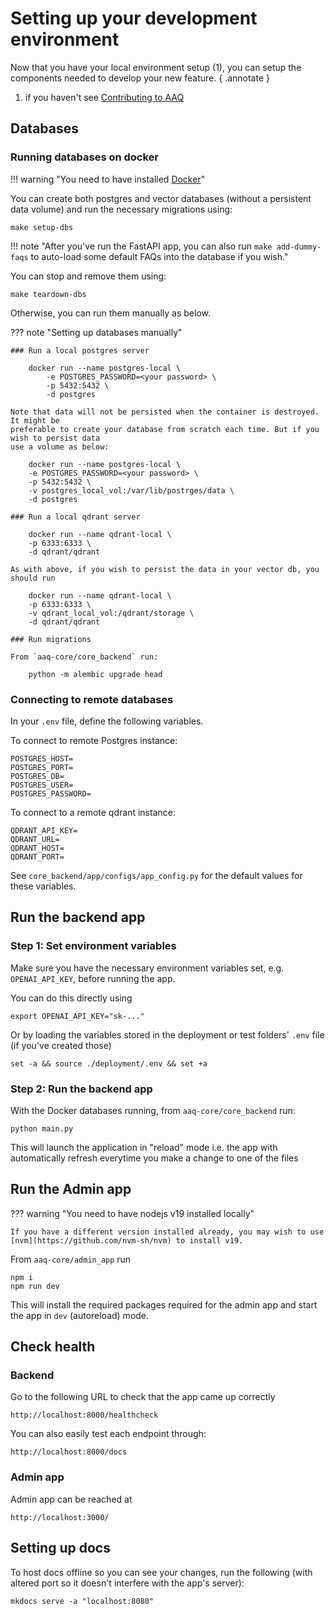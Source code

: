 # Setting up your development environment

Now that you have your local environment setup (1), you can setup the components needed to
develop your new feature.
{ .annotate }

1.  if you haven't see [Contributing to AAQ]("./contributing.md")

## Databases

### Running databases on docker

!!! warning "You need to have installed [Docker](https://docs.docker.com/get-docker/)"

You can create both postgres and vector databases (without a persistent data volume) and run the necessary migrations using:

    make setup-dbs

!!! note "After you've run the FastAPI app, you can also run `make add-dummy-faqs` to auto-load some default FAQs into the database if you wish."

You can stop and remove them using:

    make teardown-dbs

Otherwise, you can run them manually as below.

??? note "Setting up databases manually"

    ### Run a local postgres server

        docker run --name postgres-local \
            -e POSTGRES_PASSWORD=<your password> \
            -p 5432:5432 \
            -d postgres

    Note that data will not be persisted when the container is destroyed. It might be
    preferable to create your database from scratch each time. But if you wish to persist data
    use a volume as below:

        docker run --name postgres-local \
        -e POSTGRES_PASSWORD=<your password> \
        -p 5432:5432 \
        -v postgres_local_vol:/var/lib/postrges/data \
        -d postgres

    ### Run a local qdrant server

        docker run --name qdrant-local \
        -p 6333:6333 \
        -d qdrant/qdrant

    As with above, if you wish to persist the data in your vector db, you should run

        docker run --name qdrant-local \
        -p 6333:6333 \
        -v qdrant_local_vol:/qdrant/storage \
        -d qdrant/qdrant

    ### Run migrations

    From `aaq-core/core_backend` run:

        python -m alembic upgrade head

### Connecting to remote databases

In your `.env` file, define the following variables.

To connect to remote Postgres instance:

```
POSTGRES_HOST=
POSTGRES_PORT=
POSTGRES_DB=
POSTGRES_USER=
POSTGRES_PASSWORD=
```

To connect to a remote qdrant instance:
```
QDRANT_API_KEY=
QDRANT_URL=
QDRANT_HOST=
QDRANT_PORT=
```

See `core_backend/app/configs/app_config.py` for the default values for these variables.

## Run the backend app

### Step 1: Set environment variables

Make sure you have the necessary environment variables set, e.g. `OPENAI_API_KEY`, before running the app.

You can do this directly using

    export OPENAI_API_KEY="sk-..."

Or by loading the variables stored in the deployment or test folders' `.env` file (if you've created those)

    set -a && source ./deployment/.env && set +a

### Step 2: Run the backend app

With the Docker databases running, from `aaq-core/core_backend` run:

    python main.py

This will launch the application in "reload" mode i.e. the app with automatically
refresh everytime you make a change to one of the files

## Run the Admin app

??? warning "You need to have nodejs v19 installed locally"

    If you have a different version installed already, you may wish to use
    [nvm](https://github.com/nvm-sh/nvm) to install v19.

From `aaq-core/admin_app` run

    npm i
    npm run dev

This will install the required packages required for the admin app and start the app in `dev` (autoreload) mode.

## Check health

### Backend

Go to the following URL to check that the app came up correctly

    http://localhost:8000/healthcheck

You can also easily test each endpoint through:

    http://localhost:8000/docs

### Admin app

Admin app can be reached at

    http://localhost:3000/

## Setting up docs

To host docs offline so you can see your changes, run the following (with altered port so it doesn't interfere with the app's server):

    mkdocs serve -a "localhost:8080"
